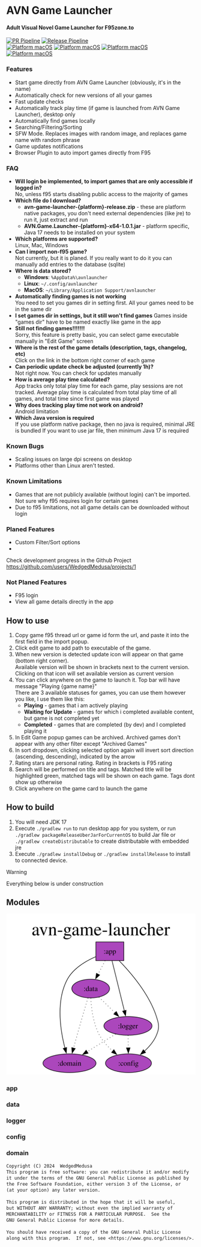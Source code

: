 # AVN Game Launcher
#### Adult Visual Novel Game Launcher for F95zone.to

[![PR Pipeline](https://github.com/WedgedMedusa/AVNGameLauncher/actions/workflows/pr.yaml/badge.svg?branch=master)](https://github.com/WedgedMedusa/AVNGameLauncher/actions/workflows/pr.yaml) [![Release Pipeline](https://github.com/WedgedMedusa/AVNGameLauncher/actions/workflows/release.yaml/badge.svg)](https://github.com/WedgedMedusa/AVNGameLauncher/actions/workflows/release.yaml)  
[![Platform macOS](https://img.shields.io/badge/Platform-macOS-lightgrey.svg?logo=apple)](https://github.com/WedgedMedusa/AVNGameLauncher/releases/latest)
[![Platform macOS](https://img.shields.io/badge/Platform-Linux-blue.svg?logo=linux)](https://github.com/WedgedMedusa/AVNGameLauncher/releases/latest)
[![Platform macOS](https://img.shields.io/badge/Platform-Windows-lightblue.svg?logo=windows)](https://github.com/WedgedMedusa/AVNGameLauncher/releases/latest)
[![Platform macOS](https://img.shields.io/badge/Platform-JVM-orange.svg?logo=openjdk)](https://github.com/WedgedMedusa/AVNGameLauncher/releases/latest)

### Features
- Start game directly from AVN Game Launcher (obviously, it's in the name)
- Automatically check for new versions of all your games
- Fast update checks
- Automatically track play time (if game is launched from AVN Game Launcher), desktop only
- Automatically find games locally
- Searching/Filtering/Sorting
- SFW Mode. Replaces images with random image, and replaces game name with random phrase
- Game updates notifications
- Browser Plugin to auto import games directly from F95

### FAQ
- **Will login be implemented, to import games that are only accessible if logged in?**  
No, unless f95 starts disabling public access to the majority of games
- **Which file do I download?**  
  - **avn-game-launcher-{platform}-release.zip** - these are platform native packages, you don't need external dependencies (like jre) to run it, just extract and run
  - **AVN.Game.Launcher-{platform}-x64-1.0.1.jar**  - platform specific, Java 17 needs to be installed on your system
- **Which platforms are supported?**  
Linux, Mac, Windows
- **Can I import non-f95 game?**  
Not currently, but it is planed. If you really want to do it you can manually add entries to the database (sqlite)
- **Where is data stored?**
  - **Windows**: `%AppData%\avnlauncher`
  - **Linux**: `~/.config/avnlauncher`
  - **MacOS**: `~/Library/Application Support/avnlauncher`
- **Automatically finding games is not working**  
You need to set you games dir in setting first. All your games need to be in the same dir
- **I set games dir in settings, but it still won't find games**
Games inside "games dir" have to be named exactly like game in the app
- **Still not finding games!!!!!!!**  
Sorry, this feature is pretty basic, you can select game executable manually in "Edit Game" screen
- **Where is the rest of the game details (description, tags, changelog, etc)**  
Click on the link in the bottom right corner of each game
- **Can periodic update check be adjusted (currently 1h)?**    
Not right now. You can check for updates manually
- **How is average play time calculated?**  
App tracks only total play time for each game, play sessions are not tracked.
Average play time is calculated from total play time of all games, and total time since first game was played
- **Why does tracking play time not work on android?**  
Android limitation
- **Which Java version is required**  
If you use platform native package, then no java is required, minimal JRE is bundled
If you want to use jar file, then minimum Java 17 is required

### Known Bugs
- Scaling issues on large dpi screens on desktop
- Platforms other than Linux aren't tested.

### Known Limitations
- Games that are not publicly available (without login) can't be imported. Not sure why f95 requires login for certain games
- Due to f95 limitations, not all game details can be downloaded without login

### Planed Features
- Custom Filter/Sort options
- 
Check development progress in the Github Project
  https://github.com/users/WedgedMedusa/projects/1

### Not Planed Features
- F95 login
- View all game details directly in the app

## How to use
1. Copy game f95 thread url or game id form the url, and paste it into the first field in the import popup.
2. Click edit game to add path to executable of the game.
3. When new version is detected update icon will appear on that game (bottom right corner).  
Available version will be shown in brackets next to the current version.  
Clicking on that icon will set available version as current version
4. You can click anywhere on the game to launch it. Top bar will have message "Playing {game name}"  
There are 3 available statuses for games, you can use them however you like, I use them like this:
   - **Playing** - games that i am actively playing
   - **Waiting for Update** - games for which i completed available content, but game is not completed yet
   - **Completed** - games that are completed (by dev) and I completed playing it
5. In Edit Game popup games can be archived. Archived games don't appear with any other filter except "Archived Games"
6. In sort dropdown, clicking selected option again will invert sort direction (ascending, descending), indicated by the arrow
7. Rating stars are personal rating. Rating in brackets is F95 rating
8. Search will be performed on title and tags. Matched title will be highlighted green, matched tags will be shown on each game. Tags dont show up otherwise
9. Click anywhere on the game card to launch the game

## How to build
1. You will need JDK 17
2. Execute `./gradlew run` to run desktop app for you system, or run `./gradlew packageReleaseUberJarForCurrentOS` 
to build Jar file or `./gradlew createDistributable` to create distributable with embedded jre
3. Execute `./gradlew installDebug` or `./gradlew installRelease` to install to connected device.


> [!WARNING]  
> Everything below is under construction

## Modules
![module graph](docs/project-dependency-graph.svg)

### app
### data
### logger
### config
### domain

```
Copyright (C) 2024  WedgedMedusa
This program is free software: you can redistribute it and/or modify
it under the terms of the GNU General Public License as published by
the Free Software Foundation, either version 3 of the License, or
(at your option) any later version.

This program is distributed in the hope that it will be useful,
but WITHOUT ANY WARRANTY; without even the implied warranty of
MERCHANTABILITY or FITNESS FOR A PARTICULAR PURPOSE.  See the
GNU General Public License for more details.

You should have received a copy of the GNU General Public License
along with this program.  If not, see <https://www.gnu.org/licenses/>.
```
